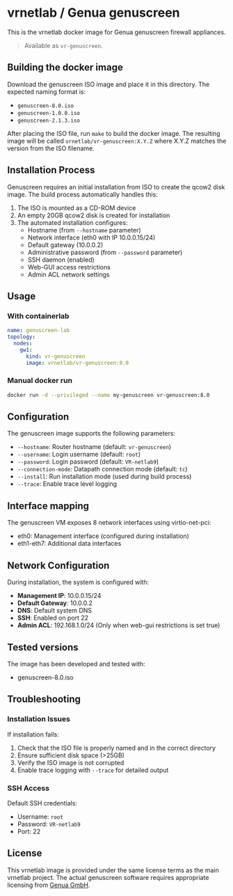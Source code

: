 # vrnetlab / Genua genuscreen

This is the vrnetlab docker image for Genua genuscreen firewall appliances.

> Available as `vr-genuscreen`.

## Building the docker image

Download the genuscreen ISO image and place it in this directory. The expected naming format is:
- `genuscreen-8.0.iso`
- `genuscreen-1.0.0.iso`
- `genuscreen-2.1.3.iso`

After placing the ISO file, run `make` to build the docker image. The resulting image will be called `vrnetlab/vr-genuscreen:X.Y.Z` where X.Y.Z matches the version from the ISO filename.

## Installation Process

Genuscreen requires an initial installation from ISO to create the qcow2 disk image. The build process automatically handles this:

1. The ISO is mounted as a CD-ROM device
2. An empty 20GB qcow2 disk is created for installation
3. The automated installation configures:
   - Hostname (from `--hostname` parameter)
   - Network interface (eth0 with IP 10.0.0.15/24)
   - Default gateway (10.0.0.2)
   - Administrative password (from `--password` parameter)
   - SSH daemon (enabled)
   - Web-GUI access restrictions
   - Admin ACL network settings

## Usage

### With containerlab

```yaml
name: genuscreen-lab
topology:
  nodes:
    gw1:
      kind: vr-genuscreen
      image: vrnetlab/vr-genuscreen:8.0
```

### Manual docker run

```bash
docker run -d --privileged --name my-genuscreen vr-genuscreen:8.0
```

## Configuration

The genuscreen image supports the following parameters:

- `--hostname`: Router hostname (default: `vr-genuscreen`)
- `--username`: Login username (default: `root`)
- `--password`: Login password (default: `VR-netlab9`)
- `--connection-mode`: Datapath connection mode (default: `tc`)
- `--install`: Run installation mode (used during build process)
- `--trace`: Enable trace level logging

## Interface mapping

The genuscreen VM exposes 8 network interfaces using virtio-net-pci:
- eth0: Management interface (configured during installation)
- eth1-eth7: Additional data interfaces

## Network Configuration

During installation, the system is configured with:
- **Management IP**: 10.0.0.15/24
- **Default Gateway**: 10.0.0.2
- **DNS**: Default system DNS
- **SSH**: Enabled on port 22
- **Admin ACL**: 192.168.1.0/24 (Only when web-gui restrictions is set true)

## Tested versions

The image has been developed and tested with:
- genuscreen-8.0.iso

## Troubleshooting

### Installation Issues

If installation fails:
1. Check that the ISO file is properly named and in the correct directory
2. Ensure sufficient disk space (>25GB)
3. Verify the ISO image is not corrupted
4. Enable trace logging with `--trace` for detailed output

### SSH Access

Default SSH credentials:
- Username: `root`
- Password: `VR-netlab9`
- Port: 22

## License

This vrnetlab image is provided under the same license terms as the main vrnetlab project. The actual genuscreen software requires appropriate licensing from [Genua GmbH](https://www.genua.de/).
